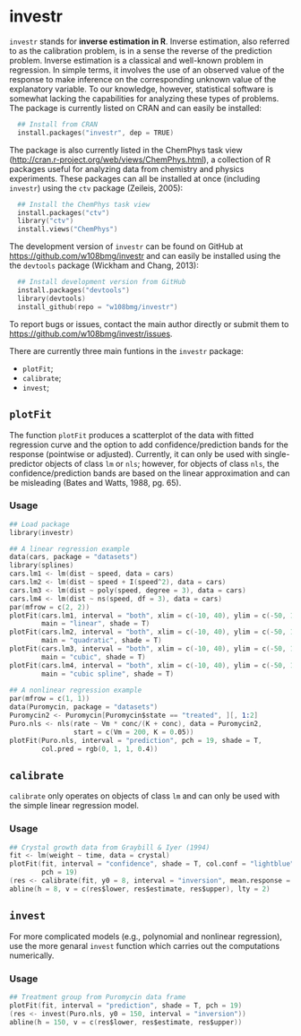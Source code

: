 investr
================================================================================

`investr` stands for **inverse estimation in R**. Inverse 
estimation, also referred to as the calibration problem, is in a sense the 
reverse of the prediction problem. Inverse estimation is a classical and well-known problem in regression. In simple terms, it involves the use of an observed value of the response to make inference on the corresponding unknown value of the explanatory variable. To our knowledge, however, statistical software is somewhat lacking the capabilities for analyzing these types of problems. The package is currently listed on CRAN and can easily be installed:
```S
  ## Install from CRAN
  install.packages("investr", dep = TRUE)
```
The package is also currently listed in the ChemPhys task view (http://cran.r-project.org/web/views/ChemPhys.html), a collection of R packages useful for analyzing data from chemistry and physics experiments. These packages can all be installed at once (including `investr`) using the `ctv` package (Zeileis, 2005):
```S
  ## Install the ChemPhys task view
  install.packages("ctv")
  library("ctv")
  install.views("ChemPhys")
```
The development version of `investr` can be found on GitHub at https://github.com/w108bmg/investr and can easily be installed using the the `devtools` package (Wickham and Chang, 2013):
```S
  ## Install development version from GitHub
  install.packages("devtools")
  library(devtools)
  install_github(repo = "w108bmg/investr")
```
To report bugs or issues, contact the main author directly or submit them to https://github.com/w108bmg/investr/issues. 

There are currently three main funtions in the `investr` package:
 * `plotFit`;
 * `calibrate`;
 * `invest`;

`plotFit`
--------------------------------------------------------------------------------
The function `plotFit` produces a scatterplot of the data with fitted regression curve and the option to add confidence/prediction bands for the response (pointwise or adjusted). Currently, it can only be used with single-predictor objects of class `lm` or `nls`; however, for objects of class `nls`, the confidence/prediction bands are based on the linear approximation and can be misleading (Bates and Watts, 1988, pg. 65).

### Usage
```S
## Load package
library(investr)

## A linear regression example
data(cars, package = "datasets")
library(splines)
cars.lm1 <- lm(dist ~ speed, data = cars)
cars.lm2 <- lm(dist ~ speed + I(speed^2), data = cars)
cars.lm3 <- lm(dist ~ poly(speed, degree = 3), data = cars)
cars.lm4 <- lm(dist ~ ns(speed, df = 3), data = cars)
par(mfrow = c(2, 2))
plotFit(cars.lm1, interval = "both", xlim = c(-10, 40), ylim = c(-50, 150), 
        main = "linear", shade = T)
plotFit(cars.lm2, interval = "both", xlim = c(-10, 40), ylim = c(-50, 150), 
        main = "quadratic", shade = T)
plotFit(cars.lm3, interval = "both", xlim = c(-10, 40), ylim = c(-50, 150), 
        main = "cubic", shade = T)
plotFit(cars.lm4, interval = "both", xlim = c(-10, 40), ylim = c(-50, 150), 
        main = "cubic spline", shade = T)
        
## A nonlinear regression example
par(mfrow = c(1, 1))
data(Puromycin, package = "datasets")
Puromycin2 <- Puromycin[Puromycin$state == "treated", ][, 1:2]
Puro.nls <- nls(rate ~ Vm * conc/(K + conc), data = Puromycin2,
                start = c(Vm = 200, K = 0.05))
plotFit(Puro.nls, interval = "prediction", pch = 19, shade = T, 
        col.pred = rgb(0, 1, 1, 0.4))

```

`calibrate`
--------------------------------------------------------------------------------
`calibrate` only operates on objects of class `lm` and can only be used with the simple linear regression model.

### Usage
```S
## Crystal growth data from Graybill & Iyer (1994)
fit <- lm(weight ~ time, data = crystal) 
plotFit(fit, interval = "confidence", shade = T, col.conf = "lightblue", 
        pch = 19)
(res <- calibrate(fit, y0 = 8, interval = "inversion", mean.response = T))
abline(h = 8, v = c(res$lower, res$estimate, res$upper), lty = 2)
```

`invest`
--------------------------------------------------------------------------------
For more complicated models (e.g., polynomial and nonlinear regression), use the more genaral `invest` function which carries out the computations numerically.

### Usage
```S
## Treatment group from Puromycin data frame
plotFit(fit, interval = "prediction", shade = T, pch = 19)
(res <- invest(Puro.nls, y0 = 150, interval = "inversion"))
abline(h = 150, v = c(res$lower, res$estimate, res$upper))
```

